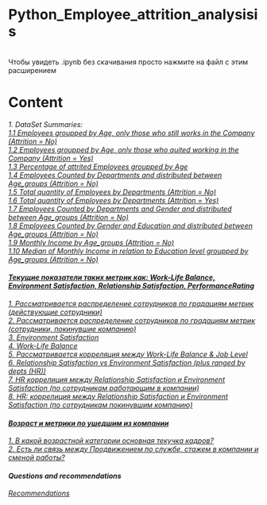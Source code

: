 # Python_Employee_attrition_analysisis

<br> Чтобы увидеть .ipynb без скачивания просто нажмите на файл с этим расширением 

#  **Content**

*1. DataSet Summaries:*
<br>[*1.1 Employees groupped by Age, only those who still works in the Company (Attrition = No)*](#AgeWorking)
<br>[*1.2 Employees groupped by Age, only those who quited working in the Company (Attrition = Yes)*](#AgeNotWorking)
<br>[*1.3 Percentage of attrited Employees groupped by Age*](#quited100)
<br>[*1.4 Employees Counted by Departments and distributed between Age_groups (Attrition = No)*](#EmployeesDepts)
<br>[*1.5 Total quantity of Employees by Departments (Attrition = No)*](#EmployeesDeptsTotal)
<br>[*1.6 Total quantity of Employees by Departments (Attrition = Yes)*](#EmployeesDeptsTotalQuited)
<br>[*1.7 Employees Counted by Departments and Gender and distributed between Age_groups (Attrition = No)*](#EmployeesDeptsGen)
<br>[*1.8 Employees Counted by Gender and Education and distributed between Age_groups (Attrition = No)*](#EmployeesEdGen)
<br>[*1.9 Monthly Income by Age_groups (Attrition = No)*](#EmployeesSalaryGen)
<br>[*1.10 Median of Monthly Income in relation to Education level groupped by Age_groups (Attrition = No)*](#MedianSalaryGen)
<br>
#### [*Текущие показатели таких метрик как: Work-Life Balance, Environment Satisfaction, Relationship Satisfaction, PerformanceRating*](#metrics1)
[*1. Рассматривается распределение сотрудников по градациям метрик (действующие сотрудники)*](#metrics2)
<br>[*2. Рассматривается распределение сотрудников по градациям метрик (сотрудники, покинувшие компанию)*](#metrics3)
<br>[*3. Environment Satisfaction*](#EnSat)
<br>[*4. Work-Life Balance*](#WLB)
<br>[*5. Рассматривается корреляция между Work-Life Balance & Job Level*](#WLBJL)
<br>[*6. Relationship Satisfaction vs Environment Satisfaction (plus ranged by depts (HR))*](#RSES)
<br>[*7. HR коррелиция между Relationship Satisfaction и Environment Satisfaction (по сотрудникам работающим в компании)*](#RSESHR)
<br>[*8. HR: коррелиция между Relationship Satisfaction и Environment Satisfaction (по сотрудникам покинувшим компанию)*](#RSESHR1)
#### [*Возраст и метрики по ушедшим из компании*](#Attr)
[*1. В какой возрастной категории основная текучка кадров?*](#Attr)
<br>[*2. Есть ли связь между Продвижением по службе, стажем в компании и сменой работы?*](#Attr2)
                                                                                                         
#### *Questions and recommendations*
[*Recommendations*](#Recom)
